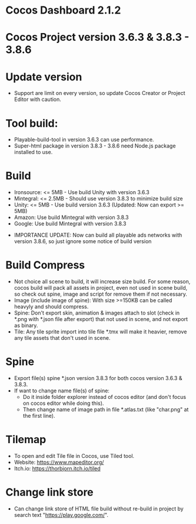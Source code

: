 # Cocos Dashboard 2.1.2
# Cocos Project version 3.6.3 & 3.8.3 - 3.8.6

# Update version
- Support are limit on every version, so update Cocos Creator or Project Editor with caution.

# Tool build:
- Playable-build-tool in version 3.6.3 can use performance.
- Super-html package in version 3.8.3 - 3.8.6 need Node.js package installed to use.

# Build
- Ironsource: <= 5MB - Use build Unity with version 3.6.3
- Mintegral: <= 2.5MB - Should use version 3.8.3 to minimize build size
- Unity: <= 5MB - Use build version 3.6.3 (Updated: Now can export >= 5MB)
- Amazon: Use build Mintegral with version 3.8.3
- Google: Use build Mintegral with version 3.8.3

* IMPORTANCE UPDATE: Now can build all playable ads networks with version 3.8.6, so just ignore some notice of build version

# Build Compress
- Not choice all scene to build, it will increase size build. For some reason, cocos build will pack all assets in project, even not used in scene build, so check out spine, image and script for remove them if not necessary.
- Image (include image of spine): With size >=150KB can be called heavyly and should compress.
- Spine: Don't export skin, animation & images attach to slot (check in *.png with *.json file after export) that not used in scene, and not export as binary.
- Tile: Any tile sprite import into tile file *.tmx will make it heavier, remove any tile assets that don't used in scene.

# Spine
- Export file(s) spine *.json version 3.8.3 for both cocos version 3.6.3 & 3.8.3.
- If want to change name file(s) of spine:
    + Do it inside folder explorer instead of cocos editor (and don't focus on cocos editor while doing this).
    + Then change name of image path in file *.atlas.txt (like "char.png" at the first line).

# Tilemap
- To open and edit Tile file in Cocos, use Tiled tool.
- Website: https://www.mapeditor.org/
- Itch.io: https://thorbjorn.itch.io/tiled

# Change link store
- Can change link store of HTML file build without re-build in project by search text "https://play.google.com/".